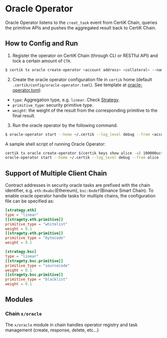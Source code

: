 # Oracle Operator

Oracle Operator listens to the `creat_task` event from CertiK Chain, queries the primitive APIs and pushes the aggregated result back to CertiK Chain.

## How to Config and Run

1. Register the operator on CertiK Chain (through CLI or RESTful API) and lock a certain amount of `CTK`.
  ```bash
  $ certik tx oracle create-operator <account address> <collateral> --name <operator name> --from <account> --fees 5000uctk --chain-id <chainid> -y -b block
  ```
2. Create the oracle operator configuration file in `certik` home (default `.certik/config/oracle-operator.toml`). See template at [oracle-operator.toml](oracle-operator.toml):
  - `type`: Aggregation type, e.g. `linear`. Check [Strategy](STRATEGY.md).
  - `primitive_type`: security primitive type.
  - `weight`: the weight of the result from the corresponding primitive to the final result.
3. Run the oracle operator by the following command.
  ```bash
  $ oracle-operator start --home ~/.certik --log_level debug --from <account> --chain-id <chainid>
  ```

A sample shell script of running Oracle Operator:

```bash
certik tx oracle create-operator $(certik keys show alice -a) 100000uctk --from alice --fees 5000uctk --chain-id yulei-4 -y -b block
oracle-operator start --home ~/.certik --log_level debug --from alice --chain-id yulei-4
```

## Support of Multiple Client Chain

Contract addresses in security oracle tasks are prefixed with the chain identifier, e.g. `eth:0xabc`(Ethereum), `bsc:0xdef`(Binance Smart Chain). To enable oracle operator handle tasks for multiple chains, the configuration file can be specified as:

```toml
[strategy.eth]
type = "linear"
[[stragety.eth.primitive]]
primitive_type = "whitelist"
weight = 0.1
[[stragety.eth.primitive]]
primitive_type = "bytecode"
weight = 0.1

[strategy.bsc]
type = "linear"
[[stragety.bsc.primitive]]
primitive_type = "sourcecode"
weight = 0.1
[[stragety.bsc.primitive]]
primitive_type = "blacklist"
weight = 0.1
```

## Modules

### Chain `x/oracle`

The `x/oracle` module in chain handles operator registry and task management (create, response, delete, etc...)
